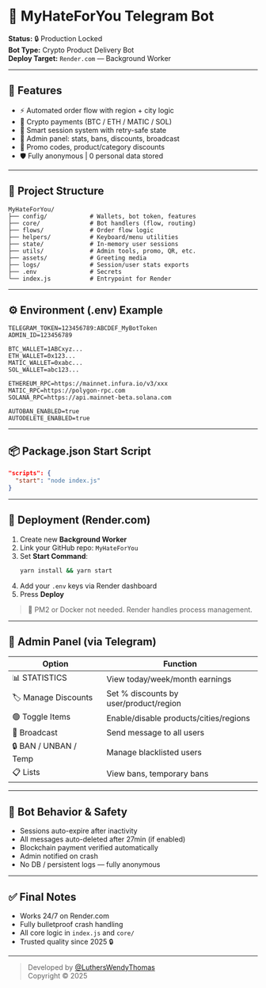 # 🤖 MyHateForYou Telegram Bot

**Status:** 🔒 Production Locked  
**Bot Type:** Crypto Product Delivery Bot  
**Deploy Target:** `Render.com` — Background Worker  

---

## 🚀 Features

- ⚡ Automated order flow with region + city logic
- 💸 Crypto payments (BTC / ETH / MATIC / SOL)
- 🧠 Smart session system with retry-safe state
- 🔧 Admin panel: stats, bans, discounts, broadcast
- 🎁 Promo codes, product/category discounts
- 🛡️ Fully anonymous | 0 personal data stored

---

## 📁 Project Structure

```
MyHateForYou/
├── config/            # Wallets, bot token, features
├── core/              # Bot handlers (flow, routing)
├── flows/             # Order flow logic
├── helpers/           # Keyboard/menu utilities
├── state/             # In-memory user sessions
├── utils/             # Admin tools, promo, QR, etc.
├── assets/            # Greeting media
├── logs/              # Session/user stats exports
├── .env               # Secrets
└── index.js           # Entrypoint for Render
```

---

## ⚙️ Environment (.env) Example

```env
TELEGRAM_TOKEN=123456789:ABCDEF_MyBotToken
ADMIN_ID=123456789

BTC_WALLET=1ABCxyz...
ETH_WALLET=0x123...
MATIC_WALLET=0xabc...
SOL_WALLET=abc123...

ETHEREUM_RPC=https://mainnet.infura.io/v3/xxx
MATIC_RPC=https://polygon-rpc.com
SOLANA_RPC=https://api.mainnet-beta.solana.com

AUTOBAN_ENABLED=true
AUTODELETE_ENABLED=true
```

---

## 📦 Package.json Start Script

```json
"scripts": {
  "start": "node index.js"
}
```

---

## 🚀 Deployment (Render.com)

1. Create new **Background Worker**
2. Link your GitHub repo: `MyHateForYou`
3. Set **Start Command**:
   ```bash
   yarn install && yarn start
   ```
4. Add your `.env` keys via Render dashboard
5. Press **Deploy**

> 🧠 PM2 or Docker not needed. Render handles process management.

---

## 🧪 Admin Panel (via Telegram)

| Option                | Function                               |
|-----------------------|----------------------------------------|
| 📊 STATISTICS          | View today/week/month earnings         |
| 🏷️ Manage Discounts     | Set % discounts by user/product/region |
| 🟢 Toggle Items        | Enable/disable products/cities/regions |
| 📣 Broadcast           | Send message to all users              |
| 🔒 BAN / UNBAN / Temp  | Manage blacklisted users               |
| 📋 Lists               | View bans, temporary bans              |

---

## 🧼 Bot Behavior & Safety

- Sessions auto-expire after inactivity
- All messages auto-deleted after 27min (if enabled)
- Blockchain payment verified automatically
- Admin notified on crash
- No DB / persistent logs — fully anonymous

---

## ✅ Final Notes

- Works 24/7 on Render.com
- Fully bulletproof crash handling
- All core logic in `index.js` and `core/`
- Trusted quality since 2025 🔒

---

> Developed by [@LuthersWendyThomas](https://github.com/LuthersWendyThomas)  
> Copyright © 2025

